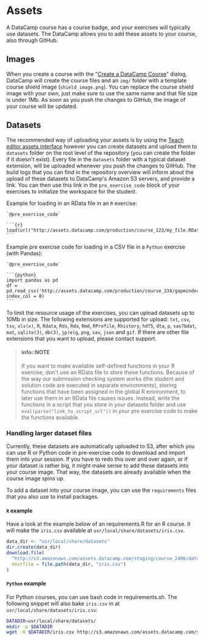# Assets

A DataCamp course has a course badge, and your exercises will typically use datasets. The DataCamp allows you to add these assets to your course, also through GitHub.

## Images

When you create a course with the "[Create a DataCamp Course](../interface/create-content-dialog.md)" dialog, DataCamp will create the course files and an `img/` folder with a template course shield image (`shield_image.png`). You can replace the course shield image with your own, just make sure to use the same name and that file size is under 1Mb. As soon as you push the changes to GitHub, the image of your course will be updated.

## Datasets

The recommended way of uploading your assets is by using the [Teach editor assets interface](/interface/teach-editor.md#editor-upload-assets) however you can create datasets and upload them to `datasets` folder on the root level of the repository (you can create the folder if it doesn't exist). Every file in the `datasets` folder with a typical dataset extension, will be uploaded whenever you push the changes to GitHub. The build logs that you can find in the repository overview will inform about the upload of these datasets to DataCamp's Amazon S3 servers, and provide a link. You can then use this link in the `pre_exercise_code` block of your exercises to initialize the workspace for the student.

Example for loading in an RData file in an `R` exercise:

    `@pre_exercise_code`
    
    ```{r}
    load(url("http://assets.datacamp.com/production/course_123/my_file.RData"))
    ```

Example pre exercise code for loading in a CSV file in a `Python` exercise (with Pandas):

    `@pre_exercise_code`
          
    ```{python}
    import pandas as pd
    df = pd.read_csv('http://assets.datacamp.com/production/course_234/gapminder.csv', index_col = 0)
    ```

To limit the resource usage of the exercises, you can upload datasets up to 10Mb in size. The following extensions are supported for upload: `txt`, `csv`, `tsv`, `xls(x)`, `R`, `Rdata`, `Rds`, `Rda`, `Rmd`, `RProfile`, `Rhistory`, `hdf5`, `dta`, `p`, `sas7bdat`, `mat`, `sqlite(3)`, `db(3)`, `jp(e)g`, `png`, `sav`, `json` and `gif`. If there are other file extensions that you want to upload, please contact support.

> #### info::NOTE
> If you want to make available self-defined functions in your R exercise, don't use an RData file to store these functions. Because of the way our submission checking system works (the student and solution code are executed in separate environments), storing functions that have been assigned in the global R environment, to later use them in an RData file causes issues. Instead, write the functions in a script that you store in your datasets folder and use `eval(parse("link_to_script_url"))` in your pre exercise code to make the functions available.

### Handling larger dataset files

Currently, these datasets are automatically uploaded to S3, after which you can use R or Python code in pre-exercise code to download and import them into your session. If you have to redo this over and over again, or if your dataset is rather big, it might make sense to add these datasets into your course image. That way, the datasets are already available when the course image spins up.

To add a dataset into your course image, you can use the `requirements` files that you also use to install packages.

#### `R` example

Have a look at the example below of an requirements.R for an R course. It will make the `iris.csv` available at `usr/local/share/datasets/iris.csv`.

```r
data_dir <- "usr/local/share/datasets"
dir.create(data_dir)
download.file(
  "http://s3.amazonaws.com/assets.datacamp.com/staging/course_2406/datasets/iris.csv",
  destfile = file.path(data_dir, "iris.csv")
)
```

#### `Python` example

For Python courses, you can use bash code in requirements.sh. The following snippet will also bake `iris.csv` in at `usr/local/share/datasets/iris.csv`:

```sh
DATADIR=usr/local/share/datasets/
mkdir -p $DATADIR
wget -O $DATADIR/iris.csv http://s3.amazonaws.com/assets.datacamp.com/staging/course_2406/datasets/iris.csv
```
